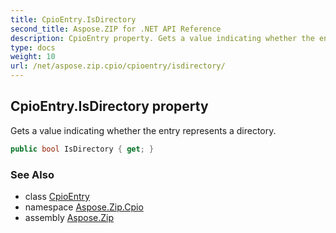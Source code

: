 ```yaml
---
title: CpioEntry.IsDirectory
second_title: Aspose.ZIP for .NET API Reference
description: CpioEntry property. Gets a value indicating whether the entry represents a directory
type: docs
weight: 10
url: /net/aspose.zip.cpio/cpioentry/isdirectory/
---
```

## CpioEntry.IsDirectory property

Gets a value indicating whether the entry represents a directory.

```csharp
public bool IsDirectory { get; }
```

### See Also

* class [CpioEntry](../)
* namespace [Aspose.Zip.Cpio](../../cpioentry/)
* assembly [Aspose.Zip](../../../)


